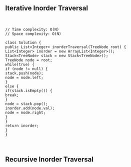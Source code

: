 ## Iterative Inorder Traversal
​
```
// Time complexity: O(N)
// Space complexity: O(N)
​
class Solution {
public List<Integer> inorderTraversal(TreeNode root) {
List<Integer> inorder = new ArrayList<Integer>();
Stack<TreeNode> stack = new Stack<TreeNode>();
TreeNode node = root;
while(true) {
if (node != null) {
stack.push(node);
node = node.left;
}
else {
if(stack.isEmpty()) {
break;
}
node = stack.pop();
inorder.add(node.val);
node = node.right;
}
}
return inorder;
}
}
```
​
## Recursive Inorder Traversal
​
```
​
```